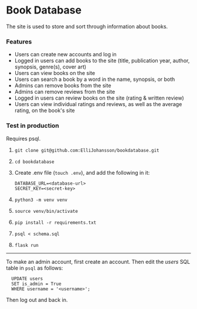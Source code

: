 # Book Database

The site is used to store and sort through information about books.

### Features

- Users can create new accounts and log in
- Logged in users can add books to the site (title, publication year, author, synopsis, genre(s), cover art)
- Users can view books on the site
- Users can search a book by a word in the name, synopsis, or both
- Admins can remove books from the site
- Admins can remove reviews from the site
- Logged in users can review books on the site (rating & written review)
- Users can view individual ratings and reviews, as well as the average rating, on the book's site

### Test in production

Requires psql.

1. ```git clone git@github.com:ElliJohansson/bookdatabase.git```
 
2. ```cd bookdatabase```

3. Create .env file (```touch .env```), and add the following in it:

   ```
   DATABASE_URL=<database-url>
   SECRET_KEY=<secret-key>
   ```

4. ```python3 -m venv venv```

5. ```source venv/bin/activate```
 
6.  ```pip install -r requirements.txt```

7. ```psql < schema.sql```

8.  ```flask run```

***

To make an admin account, first create an account. Then edit the *users* SQL table in ```psql``` as follows:
 
 ```
   UPDATE users
   SET is_admin = True
   WHERE username = '<username>';
   ```
  Then log out and back in.
